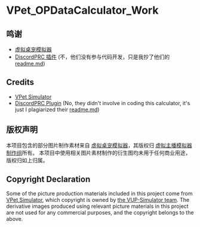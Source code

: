 # VPet_OPDataCalculator_Work

## 鸣谢

- [虚拟桌宠模拟器](https://github.com/LorisYounger/VPet)
- [DiscordPRC 插件](https://github.com/gottyduke/VPet.Plugin.DiscordRPC) (不，他们没有参与代码开发，只是我抄了他们的[readme.md](https://github.com/gottyduke/VPet.Plugin.DiscordRPC/blob/main/README.md))

## Credits

- [VPet Simulator](https://github.com/LorisYounger/VPet)
- [DiscordPRC Plugin](https://github.com/gottyduke/VPet.Plugin.DiscordRPC) (No, they didn't involve in coding this calculator, it's just I plagiarized their [readme.md](https://github.com/gottyduke/VPet.Plugin.DiscordRPC/blob/main/README.md))


## 版权声明

本项目包含的部分图片制作素材来自 [虚拟桌宠模拟器](https://github.com/LorisYounger/VPet/tree/main/VPet-Simulator.Windows/mod/0000_core/pet/vup)，其版权归 [虚拟主播模拟器制作组](https://www.exlb.net/VUP-Simulator)所有。
本项目中使用相关图片素材制作的衍生图均未用于任何商业用途，版权归如上归属。

## Copyright Declaration

Some of the picture production materials included in this project come from [VPet Simulator](https://github.com/LorisYounger/VPet/tree/main/VPet-Simulator.Windows/mod/0000_core/pet/vup), which copyright is owned by [the VUP-Simulator team](https://www.exlb.net/VUP-Simulator).
The derivative images produced using relevant picture materials in this project are not used for any commercial purposes, and the copyright belongs to the above.
